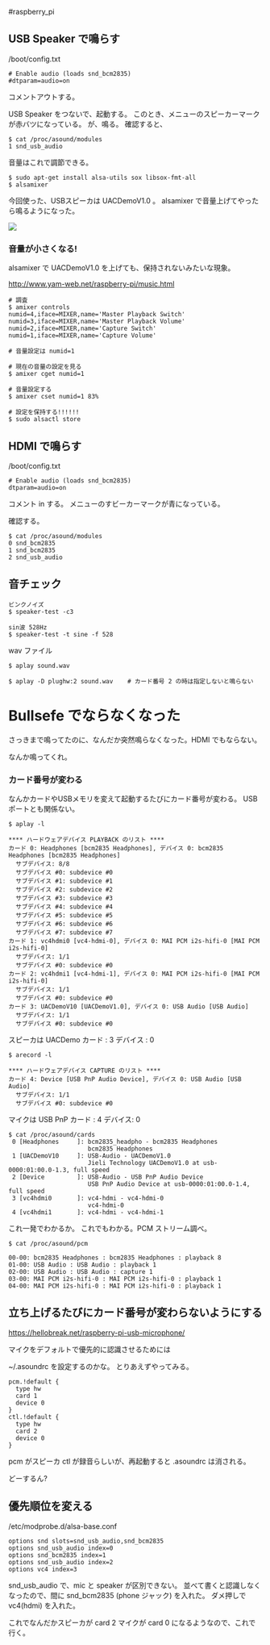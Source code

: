 
#raspberry_pi

## USB Speaker で鳴らす

/boot/config.txt
```shell
# Enable audio (loads snd_bcm2835)
#dtparam=audio=on
```
コメントアウトする。

USB Speaker をつないで、起動する。
このとき、メニューのスピーカーマークが赤バツになっている。
が、鳴る。
確認すると、
```shell
$ cat /proc/asound/modules
1 snd_usb_audio
```

音量はこれで調節できる。
```shell
$ sudo apt-get install alsa-utils sox libsox-fmt-all
$ alsamixer
```
今回使った、USBスピーカは UACDemoV1.0 。
alsamixer で音量上げてやったら鳴るようになった。


![](image-kmq1siml.png)


### 音量が小さくなる!
alsamixer で UACDemoV1.0 を上げても、保持されないみたいな現象。

http://www.yam-web.net/raspberry-pi/music.html

```shell
# 調査
$ amixer controls
numid=4,iface=MIXER,name='Master Playback Switch'
numid=3,iface=MIXER,name='Master Playback Volume'
numid=2,iface=MIXER,name='Capture Switch'
numid=1,iface=MIXER,name='Capture Volume'

# 音量設定は numid=1

# 現在の音量の設定を見る
$ amixer cget numid=1

# 音量設定する
$ amixer cset numid=1 83%

# 設定を保持する!!!!!!
$ sudo alsactl store
```


## HDMI で鳴らす
/boot/config.txt
```shell
# Enable audio (loads snd_bcm2835)
dtparam=audio=on
```

コメント in する。
メニューのすビーカーマークが青になっている。

確認する。

```shell
$ cat /proc/asound/modules
0 snd_bcm2835
1 snd_bcm2835
2 snd_usb_audio
```
## 音チェック


```shell
ビンクノイズ
$ speaker-test -c3

sin波 528Hz
$ speaker-test -t sine -f 528
```

wav ファイル
```shell
$ aplay sound.wav

$ aplay -D plughw:2 sound.wav    # カード番号 2 の時は指定しないと鳴らない
```


# Bullsefe でならなくなった
さっきまで鳴ってたのに、なんだか突然鳴らなくなった。HDMI でもならない。

なんか鳴ってくれ。


### カード番号が変わる
なんかカードやUSBメモリを変えて起動するたびにカード番号が変わる。
USBポートとも関係ない。

```shell
$ aplay -l

**** ハードウェアデバイス PLAYBACK のリスト ****
カード 0: Headphones [bcm2835 Headphones], デバイス 0: bcm2835 Headphones [bcm2835 Headphones]
  サブデバイス: 8/8
  サブデバイス #0: subdevice #0
  サブデバイス #1: subdevice #1
  サブデバイス #2: subdevice #2
  サブデバイス #3: subdevice #3
  サブデバイス #4: subdevice #4
  サブデバイス #5: subdevice #5
  サブデバイス #6: subdevice #6
  サブデバイス #7: subdevice #7
カード 1: vc4hdmi0 [vc4-hdmi-0], デバイス 0: MAI PCM i2s-hifi-0 [MAI PCM i2s-hifi-0]
  サブデバイス: 1/1
  サブデバイス #0: subdevice #0
カード 2: vc4hdmi1 [vc4-hdmi-1], デバイス 0: MAI PCM i2s-hifi-0 [MAI PCM i2s-hifi-0]
  サブデバイス: 1/1
  サブデバイス #0: subdevice #0
カード 3: UACDemoV10 [UACDemoV1.0], デバイス 0: USB Audio [USB Audio]
  サブデバイス: 1/1
  サブデバイス #0: subdevice #0
```

スピーカは UACDemo
カード : 3 デバイス : 0

```shell
$ arecord -l

**** ハードウェアデバイス CAPTURE のリスト ****
カード 4: Device [USB PnP Audio Device], デバイス 0: USB Audio [USB Audio]
  サブデバイス: 1/1
  サブデバイス #0: subdevice #0

```
マイクは USB PnP
カード : 4 デバイス: 0

```shell
$ cat /proc/asound/cards
 0 [Headphones     ]: bcm2835_headpho - bcm2835 Headphones
                      bcm2835 Headphones
 1 [UACDemoV10     ]: USB-Audio - UACDemoV1.0
                      Jieli Technology UACDemoV1.0 at usb-0000:01:00.0-1.3, full speed
 2 [Device         ]: USB-Audio - USB PnP Audio Device
                      USB PnP Audio Device at usb-0000:01:00.0-1.4, full speed
 3 [vc4hdmi0       ]: vc4-hdmi - vc4-hdmi-0
                      vc4-hdmi-0
 4 [vc4hdmi1       ]: vc4-hdmi - vc4-hdmi-1

```

これ一発でわかるか。
これでもわかる。PCM ストリーム調べ。
```shell
$ cat /proc/asound/pcm

00-00: bcm2835 Headphones : bcm2835 Headphones : playback 8
01-00: USB Audio : USB Audio : playback 1
02-00: USB Audio : USB Audio : capture 1
03-00: MAI PCM i2s-hifi-0 : MAI PCM i2s-hifi-0 : playback 1
04-00: MAI PCM i2s-hifi-0 : MAI PCM i2s-hifi-0 : playback 1
```

## 立ち上げるたびにカード番号が変わらないようにする

https://hellobreak.net/raspberry-pi-usb-microphone/

マイクをデフォルトで優先的に認識させるためには

~/.asoundrc を設定するのかな。
とりあえずやってみる。

```shell:~/.asoundrc
pcm.!default {
  type hw
  card 1
  device 0
}
ctl.!default {
  type hw
  card 2
  device 0
}
```
pcm がスピーカ
ctl が録音らしいが、再起動すると .asoundrc は消される。

どーするん?

## 優先順位を変える
/etc/modprobe.d/alsa-base.conf

```config
options snd slots=snd_usb_audio,snd_bcm2835
options snd_usb_audio index=0
options snd_bcm2835 index=1
options snd_usb_audio index=2
options vc4 index=3

```

snd_usb_audio で、mic と speaker が区別できない。
並べて書くと認識しなくなったので、間に snd_bcm2835 (phone ジャック)
を入れた。
ダメ押しで vc4(hdmi) を入れた。

これでなんだかスピーカが card 2  マイクが  card 0 になるようなので、これで行く。



